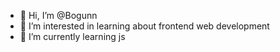 - 👋 Hi, I’m @Bogunn
- 👀 I’m interested in learning about frontend web development
- 🌱 I’m currently learning js

<!---
Bogunn/Bogunn is a ✨ special ✨ repository because its `README.md` (this file) appears on your GitHub profile.
You can click the Preview link to take a look at your changes.
--->
